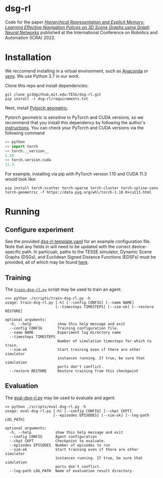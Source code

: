 # dsg-rl

Code for the paper 
[*Hierarchical Representation and Explicit Memory: Learning Effective Navigation Polices on 3D Scene Graphs using Graph Neural Networks*](https://arxiv.org/abs/2108.01176)
published at the International Conference on Robotics and Automation (ICRA) 2022.


# Installation 

We reccomend installing in a virtual environment, such as [Anaconda](https://www.anaconda.com/) or [venv](https://docs.python.org/3/tutorial/venv.html). We use Python 3.7 in our work. 

Clone this repo and install dependencies: 
```
git clone git@github.mit.edu:TESS/dsg-rl.git
pip install -r dsg-rl/requirements.txt
```

Next, install [Pytorch geometric](https://pytorch-geometric.readthedocs.io/en/latest/index.html).

Pytorch geometric is sensitive to PyTorch and CUDA versions, so we recommend that you install this dependency by following the author's [instructions](https://pytorch-geometric.readthedocs.io/en/latest/notes/installation.html). 
You can check your PyTorch and CUDA versions via the following command
```python
>> python
>> import torch
>> torch.__version__
1.10
>> torch.version.cuda
11.3
```

For example, installing via pip with PyTorch version 1.10 and CUDA 11.3 would look like:
```
pip install torch-scatter torch-sparse torch-cluster torch-spline-conv torch-geometric -f https://data.pyg.org/whl/torch-1.10.0+cu113.html
```


# Running

## Configure experiment

See the provided [dsg-rl-template.yaml](./config/dsg-rl-template.yaml) for an example configuration file. 
Note that any fields in <BRACKETS> will need to be updated with the correct device-specific path.
In particualr, paths to the TESSE simulator, Dynamic Scene Graphs (DSGs), and Euclidean Signed Distance Functions (EDSFs) must be provided,
all of which may be found [here](https://github.mit.edu/TESS/dsg-rl/releases/download/data/dsg-rl-data.zip).

## Training 

The [`train-dsg-rl.py`](./scripts/train-dsg-rl.py) script may be used to train an agent.

```
>>> python ./scripts/train-dsg-rl.py -h
usage: train-dsg-rl.py [-h] [--config CONFIG] [--name NAME]
                       [--timesteps TIMESTEPS] [--sim-ok] [--restore RESTORE]

optional arguments:
  -h, --help            show this help message and exit
  --config CONFIG       Training configuration file.
  --name NAME           Experiment log directory name
  --timesteps TIMESTEPS
                        Number of simulation timesteps for which to train.
  --sim-ok              Start training even if there are other simulator
                        instances running. If true, be sure that simulation
                        ports don't conflict.
  --restore RESTORE     Restore training from this checkpoint
```

## Evaluation 

The [eval-dsg-rl.py](./scripts/eval-dsg-rl.py) may be used to evaluate and agent.

```
>> python ./scripts/eval-dsg-rl.py -h
usage: eval-dsg-rl.py [-h] [--config CONFIG] [--ckpt CKPT]
                      [--episodes EPISODES] [--sim-ok] [--log-path LOG_PATH]

optional arguments:
  -h, --help           show this help message and exit
  --config CONFIG      Agent configuration
  --ckpt CKPT          Checkpoint to evaluate.
  --episodes EPISODES  Number of episodes to run
  --sim-ok             Start training even if there are other simulator
                       instances running. If true, be sure that simulation
                       ports don't conflict.
  --log-path LOG_PATH  Name of evaluation result directory.
```


